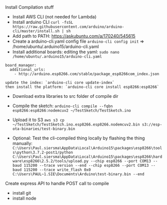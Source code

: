 Install Compilation stuff
- Install AWS CLI (not needed for Lambda)
- Install arduino CLI
	`curl -fsSL https://raw.githubusercontent.com/arduino/arduino-cli/master/install.sh | sh`
- Add path to PATH: https://askubuntu.com/a/170240/545615
- Create a arduino-cli.yaml config file
	`arduino-cli config init` => /home/ubuntu/.arduino15/arduino-cli.yaml
- Install additional boards:
	editing the yaml: `sudo nano /home/ubuntu/.arduino15/arduino-cli.yaml`
```
board_manager:
  additional_urls:
    - http://arduino.esp8266.com/stable/package_esp8266com_index.json
```
	update the index: `arduino-cli core update-index`
	then install the platform: `arduino-cli core install esp8266:esp8266`

- Download extra libraries to src folder of compile dir
- Compile the sketch:
	`arduino-cli compile --fqbn esp8266:esp8266:nodemcuv2 ~/TestSketch/TestSketch.ino`
	
- Upload it to S3
	`aws s3 cp ~/TestSketch/TestSketch.ino.esp8266.esp8266.nodemcuv2.bin s3://esp-ota-binaries/test-binary.bin`
	
- Optional: Test the cli-compiled thing locally by flashing the thing manually:
	`C:\Users\Paul.siersma\AppData\Local\Arduino15\packages\esp8266\tools\python\3.7.2-post1/python C:\Users\Paul.siersma\AppData\Local\Arduino15\packages\esp8266\hardware\esp8266\2.5.2/tools/upload.py --chip esp8266 --port COM13 --baud 115200 --trace version --end --chip esp8266 --port COM13 --baud 115200 --trace write_flash 0x0 C:\Users\PAUL~1.SIE\Documents\Arduino\test-binary.bin --end`

Create express API to handle POST call to compile
- install git
- install node



